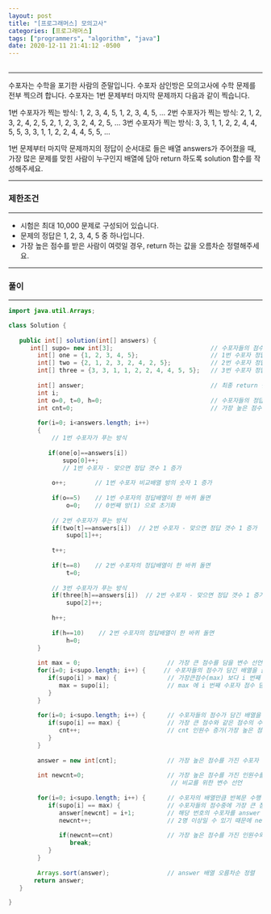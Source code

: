```yaml
---
layout: post
title: "[프로그래머스] 모의고사"
categories: [프로그래머스]
tags: ["programmers", "algorithm", "java"]
date: 2020-12-11 21:41:12 -0500
---
```


## 

***
수포자는 수학을 포기한 사람의 준말입니다. 수포자 삼인방은 모의고사에 수학 문제를 전부 찍으려 합니다. 수포자는 1번 문제부터 마지막 문제까지 다음과 같이 찍습니다.

1번 수포자가 찍는 방식: 1, 2, 3, 4, 5, 1, 2, 3, 4, 5, ... 2번 수포자가 찍는 방식: 2, 1, 2, 3, 2, 4, 2, 5, 2, 1, 2, 3, 2, 4, 2, 5, ... 3번 수포자가 찍는 방식: 3, 3, 1, 1, 2, 2, 4, 4, 5, 5, 3, 3, 1, 1, 2, 2, 4, 4, 5, 5, ...

1번 문제부터 마지막 문제까지의 정답이 순서대로 들은 배열 answers가 주어졌을 때, 가장 많은 문제를 맞힌 사람이 누구인지 배열에 담아 return 하도록 solution 함수를 작성해주세요.

***
### 제한조건
***
* 시험은 최대 10,000 문제로 구성되어 있습니다.
* 문제의 정답은 1, 2, 3, 4, 5 중 하나입니다.
* 가장 높은 점수를 받은 사람이 여럿일 경우, return 하는 값을 오름차순 정렬해주세요.

***


### 풀이
***
```Java
import java.util.Arrays;

class Solution {
   
   public int[] solution(int[] answers) {
      int[] supo= new int[3];                           // 수포자들의 점수를 담기 위한 배열
        int[] one = {1, 2, 3, 4, 5};                    // 1번 수포자 정답지
        int[] two = {2, 1, 2, 3, 2, 4, 2, 5};           // 2번 수포자 정답지
        int[] three = {3, 3, 1, 1, 2, 2, 4, 4, 5, 5};   // 3번 수포자 정답지
       
        int[] answer;                                   // 최종 return 될 answer 배열
        int i;
        int o=0, t=0, h=0;                              // 수포자들의 정답지 배열을 조정할 변수들
        int cnt=0;                                      // 가장 높은 점수를 받은 사람이 여럿일 경우 인원 수 카운트
        
        for(i=0; i<answers.length; i++)
        {
            // 1번 수포자가 푸는 방식
           
           if(one[o]==answers[i]) 
               supo[0]++;
               // 1번 수포자 - 맞으면 정답 갯수 1 증가
            
            o++;        // 1번 수포자 비교배열 방의 숫자 1 증가
            
            if(o==5)    // 1번 수포자의 정답배열이 한 바퀴 돌면
                o=0;    // 0번째 방(1) 으로 초기화
            
            // 2번 수포자가 푸는 방식
            if(two[t]==answers[i])  // 2번 수포자 - 맞으면 정답 갯수 1 증가
                supo[1]++;
            
            t++;
            
            if(t==8)    // 2번 수포자의 정답배열이 한 바퀴 돌면
                t=0;
            
            // 3번 수포자가 푸는 방식
            if(three[h]==answers[i])  // 2번 수포자 - 맞으면 정답 갯수 1 증가
                supo[2]++;
            
            h++;
            
            if(h==10)    // 2번 수포자의 정답배열이 한 바퀴 돌면
                h=0;
        }
   
        int max = 0;                        // 가장 큰 점수를 담을 변수 선언 - 0점으로 초기화 
        for(i=0; i<supo.length; i++) {     // 수포자들의 점수가 담긴 배열을 돌면서
           if(supo[i] > max) {              // 가장큰점수(max) 보다 i 번째 수포자의 점수가 더 크다면
              max = supo[i];                // max 에 i 번째 수포자 점수 담음.
           }
        }
        
        for(i=0; i<supo.length; i++) {      // 수포자들의 점수가 담긴 배열을 돌면서
           if(supo[i] == max) {             // 가장 큰 점수와 같은 점수의 수포자를 찾으면
              cnt++;                        // cnt 인원수 증가(가장 높은 점수 받은 사람 총 인원 수)
           }
        }
        
        answer = new int[cnt];              // 가장 높은 점수를 가진 수포자 만큼 배열 방 생성 
       
        int newcnt=0;                       // 가장 높은 점수를 가진 인원수를 기준으로 answer 에 수포자 번호를 담을 때
                                             // 비교를 위한 변수 선언
        
        for(i=0; i<supo.length; i++) {      // 수포자의 배열만큼 반복문 수행
           if(supo[i] == max) {             // 수포자들의 점수중에 가장 큰 점수가 있으면
              answer[newcnt] = i+1;         // 해당 번호의 수포자를 answer 배열에 넣어준다.
              newcnt++;                     // 2명 이상일 수 있기 때문에 newcnt 변수 1 증가
              
              if(newcnt==cnt)               // 가장 높은 점수를 가진 인원수와, newcnt 가 같으면 반복문 종료
                 break;
           }
        }
        
        Arrays.sort(answer);                // answer 배열 오름차순 정렬
       return answer;
   }

}
```